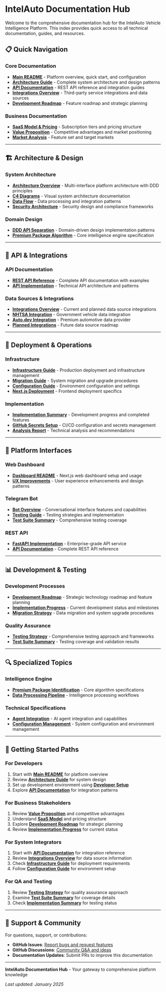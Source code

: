 # IntelAuto Documentation Hub

Welcome to the comprehensive documentation hub for the IntelAuto Vehicle Intelligence Platform. This index provides quick access to all technical documentation, guides, and resources.

## 📋 Quick Navigation

### Core Documentation
- **[Main README](../README.md)** - Platform overview, quick start, and configuration
- **[Architecture Guide](../ARCHITECTURE.md)** - Complete system architecture and design patterns
- **[API Documentation](api/README.md)** - REST API reference and integration guides
- **[Integrations Overview](integrations/README.md)** - Third-party service integrations and data sources
- **[Development Roadmap](../FUTURE_PLANS.md)** - Feature roadmap and strategic planning

### Business Documentation
- **[SaaS Model & Pricing](../README.md#saas-model-subscriptions-rate-limits-and-access-control)** - Subscription tiers and pricing structure
- **[Value Proposition](../README.md#core-differentiator-premium-package-identification-engine)** - Competitive advantages and market positioning
- **[Market Analysis](../README.md#what-the-platform-includes)** - Feature set and target markets

---

## 🏗️ Architecture & Design

### System Architecture
- **[Architecture Overview](../ARCHITECTURE.md)** - Multi-interface platform architecture with DDD principles
- **[C4 Diagrams](architecture/C4_DIAGRAMS.md)** - Visual system architecture documentation
- **[Data Flow](architecture/DATA_FLOW.md)** - Data processing and integration patterns
- **[Security Architecture](architecture/SECURITY.md)** - Security design and compliance frameworks

### Domain Design
- **[DDD API Separation](DDD_API_SEPARATION.md)** - Domain-driven design implementation patterns
- **[Premium Package Algorithm](algorithms/premium_package_identification.md)** - Core intelligence engine specification

---

## 🔌 API & Integrations

### API Documentation
- **[REST API Reference](api/README.md)** - Complete API documentation with examples
- **[API Implementation](architecture/API_DOCUMENTATION.md)** - Technical API architecture and patterns

### Data Sources & Integrations
- **[Integrations Overview](integrations/README.md)** - Current and planned data source integrations
- **[NHTSA Integration](integrations/README.md#1-nhtsa-national-highway-traffic-safety-administration)** - Government vehicle data integration
- **[Auto.dev Integration](integrations/README.md#2-autodev-api)** - Premium automotive data provider
- **[Planned Integrations](integrations/README.md#planned-integrations)** - Future data source roadmap

---

## 🚀 Deployment & Operations

### Infrastructure
- **[Infrastructure Guide](../INFRASTRUCTURE_GUIDE.md)** - Production deployment and infrastructure management
- **[Migration Guide](../MIGRATION_GUIDE.md)** - System migration and upgrade procedures
- **[Configuration Guide](configuration.md)** - Environment configuration and settings
- **[Next.js Deployment](DEPLOYMENT_NEXTJS.md)** - Frontend deployment specifics

### Implementation
- **[Implementation Summary](../IMPLEMENTATION_SUMMARY.md)** - Development progress and completed features
- **[GitHub Secrets Setup](GITHUB_SECRETS_SETUP.md)** - CI/CD configuration and secrets management
- **[Analysis Report](ANALYSIS.md)** - Technical analysis and recommendations

---

## 🎯 Platform Interfaces

### Web Dashboard
- **[Dashboard README](../README_DASHBOARD.md)** - Next.js web dashboard setup and usage
- **[UX Improvements](UX_IMPROVEMENTS.md)** - User experience enhancements and design patterns

### Telegram Bot
- **[Bot Overview](../README.md#telegram-bot)** - Conversational interface features and capabilities
- **[Testing Guide](../README_TESTING.md)** - Testing strategies and implementation
- **[Test Suite Summary](../TEST_SUITE_SUMMARY.md)** - Comprehensive testing coverage

### REST API
- **[FastAPI Implementation](../README.md#rest-api)** - Enterprise-grade API service
- **[API Documentation](api/README.md)** - Complete REST API reference

---

## 📊 Development & Testing

### Development Processes
- **[Development Roadmap](../FUTURE_PLANS.md)** - Strategic technology roadmap and feature planning
- **[Implementation Progress](../IMPLEMENTATION_SUMMARY.md)** - Current development status and milestones
- **[Migration Strategy](migration.md)** - Data migration and system upgrade procedures

### Quality Assurance
- **[Testing Strategy](../README_TESTING.md)** - Comprehensive testing approach and frameworks
- **[Test Suite Summary](../TEST_SUITE_SUMMARY.md)** - Testing coverage and validation results

---

## 🔍 Specialized Topics

### Intelligence Engine
- **[Premium Package Identification](algorithms/premium_package_identification.md)** - Core algorithm specifications
- **[Data Processing Pipeline](architecture/DATA_FLOW.md)** - Intelligence processing workflows

### Technical Specifications
- **[Agent Integration](../AGENTS.md)** - AI agent integration and capabilities
- **[Configuration Management](configuration.md)** - System configuration and environment management

---

## 🚦 Getting Started Paths

### For Developers
1. Start with **[Main README](../README.md)** for platform overview
2. Review **[Architecture Guide](../ARCHITECTURE.md)** for system design
3. Set up development environment using **[Developer Setup](../README.md#developer-setup-self-hosted)**
4. Explore **[API Documentation](api/README.md)** for integration patterns

### For Business Stakeholders
1. Review **[Value Proposition](../README.md#core-differentiator-premium-package-identification-engine)** and competitive advantages
2. Understand **[SaaS Model](../README.md#saas-model-subscriptions-rate-limits-and-access-control)** and pricing structure
3. Explore **[Development Roadmap](../FUTURE_PLANS.md)** for strategic planning
4. Review **[Implementation Progress](../IMPLEMENTATION_SUMMARY.md)** for current status

### For System Integrators
1. Start with **[API Documentation](api/README.md)** for integration reference
2. Review **[Integrations Overview](integrations/README.md)** for data source information
3. Check **[Infrastructure Guide](../INFRASTRUCTURE_GUIDE.md)** for deployment requirements
4. Follow **[Configuration Guide](configuration.md)** for environment setup

### For QA and Testing
1. Review **[Testing Strategy](../README_TESTING.md)** for quality assurance approach
2. Examine **[Test Suite Summary](../TEST_SUITE_SUMMARY.md)** for coverage details
3. Check **[Implementation Summary](../IMPLEMENTATION_SUMMARY.md)** for testing status

---

## 📧 Support & Community

For questions, support, or contributions:

- **GitHub Issues**: [Report bugs and request features](https://github.com/lucchesi-sec/telegram-vin-decoder-bot/issues)
- **GitHub Discussions**: [Community Q&A and ideas](https://github.com/lucchesi-sec/telegram-vin-decoder-bot/discussions)
- **Documentation Updates**: Submit PRs to improve this documentation

---

**IntelAuto Documentation Hub** - Your gateway to comprehensive platform knowledge

*Last updated: January 2025*
